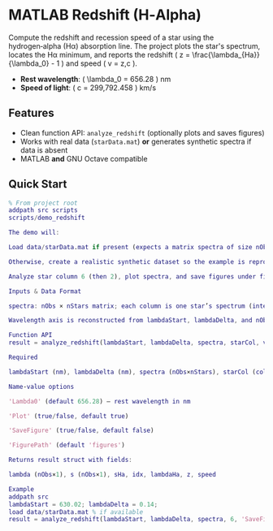 # MATLAB Redshift (H‑Alpha)

Compute the redshift and recession speed of a star using the hydrogen‑alpha (Hα) absorption line. The project plots the star's spectrum, locates the Hα minimum, and reports the redshift \( z = \frac{\lambda_{Ha}}{\lambda_0} - 1 \) and speed \( v = z\,c \).

- **Rest wavelength**: \( \lambda_0 = 656.28 \) nm
- **Speed of light**: \( c = 299\,792.458 \) km/s

## Features
- Clean function API: `analyze_redshift` (optionally plots and saves figures)
- Works with real data (`starData.mat`) **or** generates synthetic spectra if data is absent
- MATLAB **and** GNU Octave compatible

## Quick Start
```matlab
% From project root
addpath src scripts
scripts/demo_redshift

The demo will:

Load data/starData.mat if present (expects a matrix spectra of size nObs×nStars).

Otherwise, create a realistic synthetic dataset so the example is reproducible.

Analyze star column 6 (then 2), plot spectra, and save figures under figures/.

Inputs & Data Format

spectra: nObs × nStars matrix; each column is one star’s spectrum (intensity vs wavelength).

Wavelength axis is reconstructed from lambdaStart, lambdaDelta, and nObs.

Function API
result = analyze_redshift(lambdaStart, lambdaDelta, spectra, starCol, varargin)

Required

lambdaStart (nm), lambdaDelta (nm), spectra (nObs×nStars), starCol (column index)

Name‑value options

'Lambda0' (default 656.28) — rest wavelength in nm

'Plot' (true/false, default true)

'SaveFigure' (true/false, default false)

'FigurePath' (default 'figures')

Returns result struct with fields:

lambda (nObs×1), s (nObs×1), sHa, idx, lambdaHa, z, speed

Example
addpath src
lambdaStart = 630.02; lambdaDelta = 0.14;
load data/starData.mat % if available
result = analyze_redshift(lambdaStart, lambdaDelta, spectra, 6, 'SaveFigure', true);
